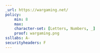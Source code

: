 ```yaml
---
_url: https://wargaming.net/
policy:
    min: 8
    max:
    character-set: [Letters, Numbers, _]
    proof: wargaming.png
ssllabs: A-
securityheaders: F
---
```

